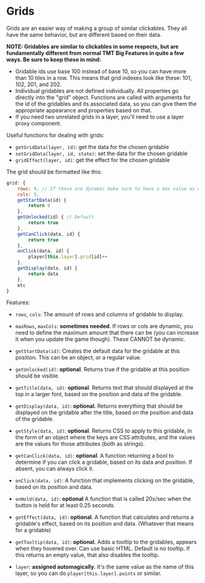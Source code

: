 # Grids

Grids are an easier way of making a group of similar clickables. They all have the same behavior, but are different based on their data.

**NOTE: Gridables are similar to clickables in some respects, but are fundamentally different from normal TMT Big Features in quite a few ways. Be sure to keep these in mind:**
  - Gridable ids use base 100 instead of base 10, so you can have more than 10 tiles in a row. This means that grid indexes look like these: 101, 102, 201, and 202.
  - Individual gridables are not defined individually. All properties go directly into the "grid" object. Functions are called with arguments for the id of the gridables and its associated data, so you can give them the appropriate appearance and properties based on that.
  - If you need two unrelated grids in a layer, you'll need to use a layer proxy component.

Useful functions for dealing with grids:

- `getGridData(layer, id)`: get the data for the chosen gridable
- `setGridData(layer, id, state)`: set the data for the chosen gridable
- `gridEffect(layer, id)`: get the effect for the chosen gridable

The grid should be formatted like this:

```js
grid: {
    rows: 4, // If these are dynamic make sure to have a max value as well!
    cols: 5,
    getStartData(id) {
        return 0
    },
    getUnlocked(id) { // Default
        return true
    },
    getCanClick(data, id) {
        return true
    },
    onClick(data, id) { 
        player[this.layer].grid[id]++
    },
    getDisplay(data, id) {
        return data 
    },
    etc
}
```

Features:

- `rows`, `cols`: The amount of rows and columns of gridable to display.

- `maxRows`, `maxCols`: **sometimes needed**. If rows or cols are dynamic, you need to define the maximum amount that there can be (you can increase it when you update the game though). These CANNOT be dynamic.

- `getStartData(id)`: Creates the default data for the gridable at this position. This can be an object, or a regular value.

- `getUnlocked(id)`: **optional**. Returns true if the gridable at this position should be visible.

- `getTitle(data, id)`: **optional**. Returns text that should displayed at the top in a larger font, based on the position and data of the gridable.

- `getDisplay(data, id)`: **optional**. Returns everything that should be displayed on the gridable after the title, based on the position and data of the gridable.

- `getStyle(data, id)`: **optional**. Returns CSS to apply to this gridable, in the form of an object where the keys are CSS attributes, and the values are the values for those attributes (both as strings). 

- `getCanClick(data, id)`: **optional**. A function returning a bool to determine if you can click a gridable, based on its data and position. If absent, you can always click it.

- `onClick(data, id)`: A function that implements clicking on the gridable, based on its position and data. 

- `onHold(data, id)`: **optional** A function that is called 20x/sec when the button is held for at least 0.25 seconds.
                  
- `getEffect(data, id)`: **optional**. A function that calculates and returns a gridable's effect, based on its position and data. (Whatever that means for a gridable)

- `getTooltip(data, id)`: **optional**. Adds a tooltip to the gridables, appears when they hovered over. Can use basic HTML. Default is no tooltip. If this returns an empty value, that also disables the tooltip.

- `layer`: **assigned automagically**. It's the same value as the name of this layer, so you can do `player[this.layer].points` or similar.
